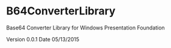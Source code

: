 # B64ConverterLibrary
Base64 Converter Library for Windows Presentation Foundation 

Version 0.0.1
Date 05/13/2015

